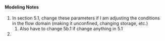 #### Modeling Notes

1. In section 5.1, change these parameters if I am adjusting the conditions in the flow domain (making it unconfined, changing storage, etc.)
   1. Also have to change 5b.1 if change anything in 5.1
2. 
